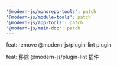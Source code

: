 ```yaml
---
'@modern-js/monorepo-tools': patch
'@modern-js/module-tools': patch
'@modern-js/app-tools': patch
'@modern-js/main-doc': patch
---
```


feat: remove @modern-js/plugin-lint plugin

feat: 移除 @modern-js/plugin-lint 插件
